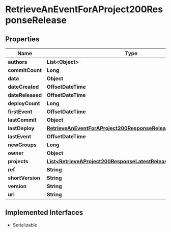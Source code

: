 

# RetrieveAnEventForAProject200ResponseRelease


## Properties

| Name | Type | Description | Notes |
|------------ | ------------- | ------------- | -------------|
|**authors** | **List&lt;Object&gt;** |  |  |
|**commitCount** | **Long** |  |  |
|**data** | **Object** |  |  |
|**dateCreated** | **OffsetDateTime** |  |  |
|**dateReleased** | **OffsetDateTime** |  |  |
|**deployCount** | **Long** |  |  |
|**firstEvent** | **OffsetDateTime** |  |  |
|**lastCommit** | **Object** |  |  |
|**lastDeploy** | [**RetrieveAnEventForAProject200ResponseReleaseOneOfLastDeploy**](RetrieveAnEventForAProject200ResponseReleaseOneOfLastDeploy.md) |  |  |
|**lastEvent** | **OffsetDateTime** |  |  |
|**newGroups** | **Long** |  |  |
|**owner** | **Object** |  |  |
|**projects** | [**List&lt;RetrieveAProject200ResponseLatestReleaseProjectsInner&gt;**](RetrieveAProject200ResponseLatestReleaseProjectsInner.md) |  |  |
|**ref** | **String** |  |  |
|**shortVersion** | **String** |  |  |
|**version** | **String** |  |  |
|**url** | **String** |  |  |


## Implemented Interfaces

* Serializable


